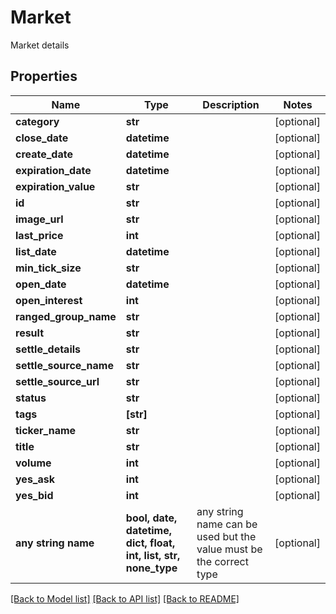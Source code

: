 # Market

Market details

## Properties
Name | Type | Description | Notes
------------ | ------------- | ------------- | -------------
**category** | **str** |  | [optional] 
**close_date** | **datetime** |  | [optional] 
**create_date** | **datetime** |  | [optional] 
**expiration_date** | **datetime** |  | [optional] 
**expiration_value** | **str** |  | [optional] 
**id** | **str** |  | [optional] 
**image_url** | **str** |  | [optional] 
**last_price** | **int** |  | [optional] 
**list_date** | **datetime** |  | [optional] 
**min_tick_size** | **str** |  | [optional] 
**open_date** | **datetime** |  | [optional] 
**open_interest** | **int** |  | [optional] 
**ranged_group_name** | **str** |  | [optional] 
**result** | **str** |  | [optional] 
**settle_details** | **str** |  | [optional] 
**settle_source_name** | **str** |  | [optional] 
**settle_source_url** | **str** |  | [optional] 
**status** | **str** |  | [optional] 
**tags** | **[str]** |  | [optional] 
**ticker_name** | **str** |  | [optional] 
**title** | **str** |  | [optional] 
**volume** | **int** |  | [optional] 
**yes_ask** | **int** |  | [optional] 
**yes_bid** | **int** |  | [optional] 
**any string name** | **bool, date, datetime, dict, float, int, list, str, none_type** | any string name can be used but the value must be the correct type | [optional]

[[Back to Model list]](../README.md#documentation-for-models) [[Back to API list]](../README.md#documentation-for-api-endpoints) [[Back to README]](../README.md)


